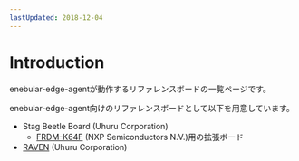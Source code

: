 ```yaml
---
lastUpdated: 2018-12-04
---
```


# Introduction

enebular-edge-agentが動作するリファレンスボードの一覧ページです。

enebular-edge-agent向けのリファレンスボードとして以下を用意しています。

- Stag Beetle Board (Uhuru Corporation)
    - [FRDM-K64F](https://os.mbed.com/platforms/FRDM-K64F/) (NXP Semiconductors N.V.)用の拡張ボード
- [RAVEN](RAVEN.md) (Uhuru Corporation)
